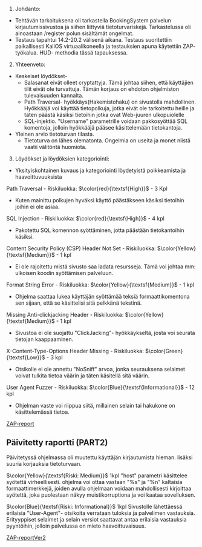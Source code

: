 1. Johdanto:
- Tehtävän tarkoituksena oli tarkastella BookingSystem palvelun kirjautumissivustoa ja siihen liittyviä tietoturvariskejä. Tarkastelussa oli ainoastaan /register polun sisältämät ongelmat.
- Testaus tapahtui 14.2-20.2 välisenä aikana. Testaus suoritettiin paikallisesti KaliOS virtuaalikoneella ja testauksien apuna käytettiin ZAP- työkalua. HUD- methodia tässä tapauksessa.

2. Yhteenveto:
- Keskeiset löydökset-
	- Salasanat eivät olleet cryptattyja. Tämä johtaa siihen, että käyttäjien tilit eivät ole turvattuja. Tämän korjaus on ehdoton ohjelmiston tulevaisuuden kannalta.
	- Path Traversal- hyökkäys(Hakemistohaku) on sivustolla mahdollinen. Hyökkääjä voi käyttää tietopolkuja, jotka eivät ole tarkoitettu heille ja täten päästä käsiksi tietoihin jotka ovat Web-juuren ulkopuiolelle
	- SQL-injektio. "Username" parametrille voidaan pakkosyöttää SQL komentoja, jolloin hyökkääjä pääsee käsittelemään tietokantoja.
- Yleinen arvio tietoturvan tilasta.
	- Tietoturva on lähes olematonta. Ongelmia on useita ja monet niistä vaatii välitöntä huomiota.
3. Löydökset ja löydöksien kategoriointi:
- Yksityiskohtainen kuvaus ja kategoriointi löydetyistä poikkeamista ja haavoittuvuuksista

Path Traversal - Riskiluokka: $\color{red}{\textsf{High}}$ - 3 Kpl 
 - Kuten mainittu polkujen hyväksi käyttö päästäkseen käsiksi tietoihin joihin ei ole asiaa.

SQL Injection - Riskiluokka: $\color{red}{\textsf{High}}$ - 4 kpl
 - Pakotettu SQL komennon syöttäminen, jotta päästään tietokantoihin käsiksi.
 
Content Security Policy (CSP) Header Not Set - Riskiluokka: $\color{Yellow}{\textsf{Medium}}$ - 1 kpl
- Ei ole rajoitettu mistä sivusto saa ladata resursseja. Tämä voi johtaa mm: ulkoisen koodin syöttämisen palveluun.

Format String Error - Riskiluokka: $\color{Yellow}{\textsf{Medium}}$ - 1 kpl
 - Ohjelma saattaa lukea käyttäjän syöttämää teksiä formaattikomentona sen sijaan, että se käsittelisi sitä pelkkänä tekstinä.
 
Missing Anti-clickjacking Header - Riskiluokka: $\color{Yellow}{\textsf{Medium}}$ - 1 kpl
- Sivustoa ei ole suojattu "ClickJacking"- hyökkäykseltä, josta voi seurata tietojan kaappaaminen.

X-Content-Type-Options Header Missing - Riskiluokka: $\color{Green}{\textsf{Low}}$ - 3 kpl
- Otsikolle ei ole annettu "NoSniff" arvoa, jonka seurauksena selaimet voivat tulkita tietoa väärin ja täten käsitellä sitä väärin.

User Agent Fuzzer - Riskiluokka: $\color{Blue}{\textsf{Informational}}$ -  12 kpl
- Ohjelman vaste voi riippua siitä, millainen selain tai hakukone on käsittelemässä tietoa.


[ZAP-report](zap-report.md)

## Päivitetty raportti (PART2)

Päivitetyssä ohjelmassa oli muutettu käyttäjän kirjautumista hieman. lisäksi suuria korjauksia tietoturvaan.

$\color{Yellow}{\textsf{Riski: Medium}}$ 1kpl
"host" parametri käsittelee syötettä virheellisesti. ohjelma voi ottaa vastaan "%s" ja "%n" kaltaisia formaattimerkkejä, joiden avulla ohjelmaan voidaan mahdollisesti kirjoittaa syötettä, joka puolestaan näkyy muistikorruptiona ja voi kaataa sovelluksen.

$\color{Blue}{\textsf{Riski: Informational}}$ 1kpl
Sivustolle lähettäessä erilaisia "User-Agent"- otsikoita verrataan tuloksia ja palvelimen vastauksia. Erityyppiset selaimet ja selain versiot saattavat antaa erilaisia vastauksia pyyntöihin, jolloin palvelussa on mieto haavoittuvaisuus. 

[ZAP-reportVer2](zap-reportVer2.md) 